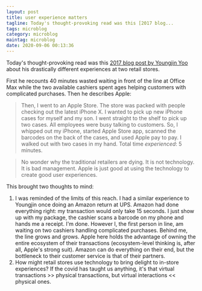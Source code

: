 ```yaml
---
layout: post
title: user experience matters
tagline: Today's thought-provoking read was this [2017 blog...
tags: microblog
category: microblog
maintag: microblog
date: 2020-09-06 00:13:36
---
```

Today's thought-provoking read was this [2017 blog post by Youngjin Yoo](https://youngjinyoo.com/2017/11/28/tales-of-two-stores/) about his drastically different experiences at two retail stores.

First he recounts 40 minutes wasted waiting in front of the line at Office Max while the two available cashiers spent ages helping customers with complicated purchases. Then he describes Apple:
>Then, I went to an Apple Store. The store was packed with people checking out the latest iPhone X. I wanted to pick up new iPhone cases for myself and my son. I went straight to the shelf to pick up two cases. All employees were busy talking to customers. So, I whipped out my iPhone, started Apple Store app, scanned the barcodes on the back of the cases, and used Apple pay to pay. I walked out with two cases in my hand. Total time _experienced_: 5 minutes.

>No wonder why the traditional retailers are dying. It is not technology. It is bad management. Apple is just good at using the technology to create good user experiences.

This brought two thoughts to mind:
1. I was reminded of the limits of this reach. I had a similar experience to Youngjin once doing an Amazon return at UPS. Amazon had done everything right: my transaction would only take 15 seconds. I just show up with my package, the cashier scans a barcode on my phone and hands me a receipt. I'm done. However I, the first person in line, am waiting on two cashiers handling complicated purchases. Behind me, the line grows and grows. Apple here holds the advantage of owning the entire ecosystem of their transactions (ecosystem-level thinking is, after all, Apple's strong suit). Amazon can do everything on their end, but the bottleneck to their customer service is that of their partners.
2. How might retail stores use technology to bring delight to in-store experiences? If the covid has taught us anything, it's that virtual transactions >> physical transactions, but virtual interactions << physical ones.
